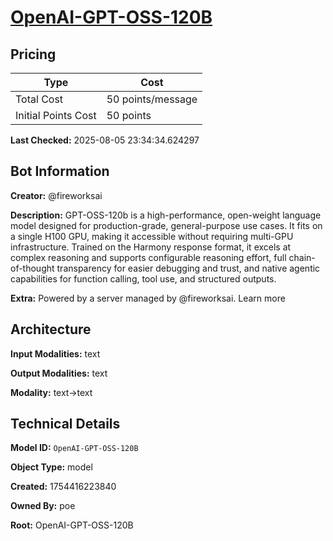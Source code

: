 # [OpenAI-GPT-OSS-120B](https://poe.com/OpenAI-GPT-OSS-120B)

## Pricing

| Type | Cost |
|------|------|
| Total Cost | 50 points/message |
| Initial Points Cost | 50 points |

**Last Checked:** 2025-08-05 23:34:34.624297


## Bot Information

**Creator:** @fireworksai

**Description:** GPT-OSS-120b is a high-performance, open-weight language model designed for production-grade, general-purpose use cases. It fits on a single H100 GPU, making it accessible without requiring multi-GPU infrastructure. Trained on the Harmony response format, it excels at complex reasoning and supports configurable reasoning effort, full chain-of-thought transparency for easier debugging and trust, and native agentic capabilities for function calling, tool use, and structured outputs.

**Extra:** Powered by a server managed by @fireworksai. Learn more


## Architecture

**Input Modalities:** text

**Output Modalities:** text

**Modality:** text->text


## Technical Details

**Model ID:** `OpenAI-GPT-OSS-120B`

**Object Type:** model

**Created:** 1754416223840

**Owned By:** poe

**Root:** OpenAI-GPT-OSS-120B
